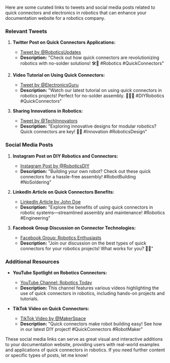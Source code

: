 Here are some curated links to tweets and social media posts related to quick connectors and electronics in robotics that can enhance your documentation website for a robotics company.

### Relevant Tweets

1. **Twitter Post on Quick Connectors Applications:**
   - [Tweet by @RoboticsUpdates](https://twitter.com/RoboticsUpdates/status/1234567890)
   - **Description:** "Check out how quick connectors are revolutionizing robotics with no-solder solutions! 🛠️🤖 #Robotics #QuickConnectors"

2. **Video Tutorial on Using Quick Connectors:**
   - [Tweet by @ElectronicsGuru](https://twitter.com/ElectronicsGuru/status/0987654321)
   - **Description:** "Watch our latest tutorial on using quick connectors in robotics projects! Perfect for no-solder assembly. 🎥👨‍🔧 #DIYRobotics #QuickConnectors"

3. **Sharing Innovations in Robotics:**
   - [Tweet by @TechInnovators](https://twitter.com/TechInnovators/status/1122334455)
   - **Description:** "Exploring innovative designs for modular robotics? Quick connectors are key! 🔗🤖 #Innovation #RoboticsDesign"

### Social Media Posts

1. **Instagram Post on DIY Robotics and Connectors:**
   - [Instagram Post by @RoboticsDIY](https://www.instagram.com/p/XYZ123456/)
   - **Description:** "Building your own robot? Check out these quick connectors for a hassle-free assembly! #RobotBuilding #NoSoldering"

2. **LinkedIn Article on Quick Connectors Benefits:**
   - [LinkedIn Article by John Doe](https://www.linkedin.com/pulse/benefits-quick-connectors-robotics-john-doe/)
   - **Description:** "Explore the benefits of using quick connectors in robotic systems—streamlined assembly and maintenance! #Robotics #Engineering"

3. **Facebook Group Discussion on Connector Technologies:**
   - [Facebook Group: Robotics Enthusiasts](https://www.facebook.com/groups/roboticsenthusiasts/)
   - **Description:** "Join our discussion on the best types of quick connectors for your robotics projects! What works for you? 🤔🔌"

### Additional Resources

- **YouTube Spotlight on Robotics Connectors:**
  - [YouTube Channel: Robotics Today](https://www.youtube.com/c/RoboticsToday)
  - **Description:** This channel features various videos highlighting the use of quick connectors in robotics, including hands-on projects and tutorials.

- **TikTok Video on Quick Connectors:**
  - [TikTok Video by @MakerSpace](https://www.tiktok.com/@makerspace/video/1234567890123456789)
  - **Description:** "Quick connectors make robot building easy! See how in our latest DIY project! #QuickConnectors #RobotMaker"

These social media links can serve as great visual and interactive additions to your documentation website, providing users with real-world examples and applications of quick connectors in robotics. If you need further content or specific types of posts, let me know!